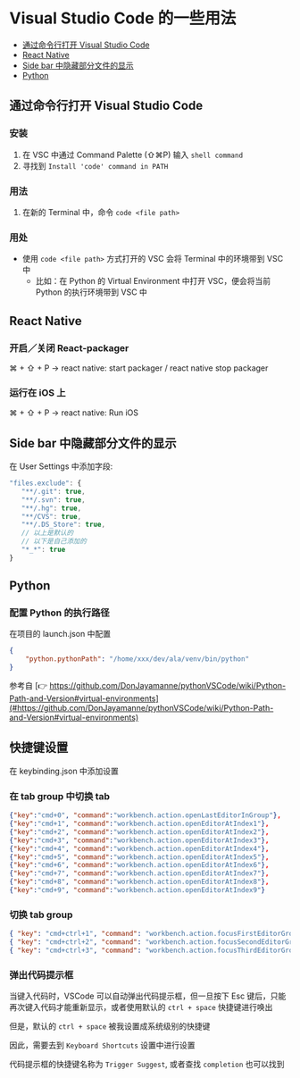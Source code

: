 # Visual Studio Code 的一些用法

- [通过命令行打开 Visual Studio Code](#通过命令行打开-visual-studio-code)
- [React Native](#react-native)
- [Side bar 中隐藏部分文件的显示](#side-bar-中隐藏部分文件的显示)
- [Python](#python)

## 通过命令行打开 Visual Studio Code

### 安装
1. 在 VSC 中通过 Command Palette (⇧⌘P) 输入 `shell command`
2. 寻找到 `Install 'code' command in PATH`

### 用法
1. 在新的 Terminal 中，命令 `code <file path>`

### 用处
- 使用 `code <file path>` 方式打开的 VSC 会将 Terminal 中的环境带到 VSC 中
	- 比如：在 Python 的 Virtual Environment 中打开 VSC，便会将当前 Python 的执行环境带到 VSC 中


## React Native

### 开启／关闭 React-packager

⌘ + ⇧ + P -> react native: start packager / react native stop packager

### 运行在 iOS 上

⌘ + ⇧ + P -> react native: Run iOS


## Side bar 中隐藏部分文件的显示

在 User Settings 中添加字段:

```js
"files.exclude": {
   "**/.git": true,
   "**/.svn": true,
   "**/.hg": true,
   "**/CVS": true,
   "**/.DS_Store": true,
   // 以上是默认的
   // 以下是自己添加的
   "*_*": true
}
```

## Python

### 配置 Python 的执行路径

在项目的 launch.json 中配置

```json
{
    "python.pythonPath": "/home/xxx/dev/ala/venv/bin/python"
}
```

参考自 [👉 https://github.com/DonJayamanne/pythonVSCode/wiki/Python-Path-and-Version#virtual-environments](#https://github.com/DonJayamanne/pythonVSCode/wiki/Python-Path-and-Version#virtual-environments)

## 快捷键设置

在 keybinding.json 中添加设置

### 在 tab group 中切换 tab

```json
{"key":"cmd+0", "command":"workbench.action.openLastEditorInGroup"},
{"key":"cmd+1", "command":"workbench.action.openEditorAtIndex1"}, 
{"key":"cmd+2", "command":"workbench.action.openEditorAtIndex2"}, 
{"key":"cmd+3", "command":"workbench.action.openEditorAtIndex3"},
{"key":"cmd+4", "command":"workbench.action.openEditorAtIndex4"}, 
{"key":"cmd+5", "command":"workbench.action.openEditorAtIndex5"}, 
{"key":"cmd+6", "command":"workbench.action.openEditorAtIndex6"},
{"key":"cmd+7", "command":"workbench.action.openEditorAtIndex7"},
{"key":"cmd+8", "command":"workbench.action.openEditorAtIndex8"}, 
{"key":"cmd+9", "command":"workbench.action.openEditorAtIndex9"}
```

### 切换 tab group

```json
{ "key": "cmd+ctrl+1", "command": "workbench.action.focusFirstEditorGroup" },
{ "key": "cmd+ctrl+2", "command": "workbench.action.focusSecondEditorGroup" },
{ "key": "cmd+ctrl+3", "command": "workbench.action.focusThirdEditorGroup" }
```

### 弹出代码提示框

当键入代码时，VSCode 可以自动弹出代码提示框，但一旦按下 Esc 键后，只能再次键入代码才能重新显示，或者使用默认的 `ctrl + space` 快捷键进行唤出

但是，默认的 `ctrl + space` 被我设置成系统级别的快捷键

因此，需要去到 `Keyboard Shortcuts` 设置中进行设置

代码提示框的快捷键名称为 `Trigger Suggest`, 或者查找 `completion` 也可以找到


